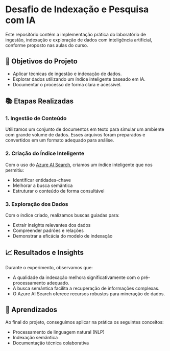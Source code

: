 # Desafio de Indexação e Pesquisa com IA

Este repositório contém a implementação prática do laboratório de ingestão, indexação e exploração de dados com inteligência artificial, conforme proposto nas aulas do curso.

## 🎯 Objetivos do Projeto

- Aplicar técnicas de ingestão e indexação de dados.
- Explorar dados utilizando um índice inteligente baseado em IA.
- Documentar o processo de forma clara e acessível.

## 📚 Etapas Realizadas

### 1. Ingestão de Conteúdo
Utilizamos um conjunto de documentos em texto para simular um ambiente com grande volume de dados. Esses arquivos foram preparados e convertidos em um formato adequado para análise.

### 2. Criação do Índice Inteligente
Com o uso do [Azure AI Search](https://learn.microsoft.com/en-us/training/modules/explore-azure-ai-search/), criamos um índice inteligente que nos permitiu:

- Identificar entidades-chave
- Melhorar a busca semântica
- Estruturar o conteúdo de forma consultável

### 3. Exploração dos Dados
Com o índice criado, realizamos buscas guiadas para:

- Extrair insights relevantes dos dados
- Compreender padrões e relações
- Demonstrar a eficácia do modelo de indexação

## 📈 Resultados e Insights

Durante o experimento, observamos que:
- A qualidade da indexação melhora significativamente com o pré-processamento adequado.
- A busca semântica facilita a recuperação de informações complexas.
- O Azure AI Search oferece recursos robustos para mineração de dados.

## 🧠 Aprendizados

Ao final do projeto, conseguimos aplicar na prática os seguintes conceitos:

- Processamento de linguagem natural (NLP)
- Indexação semântica
- Documentação técnica colaborativa
